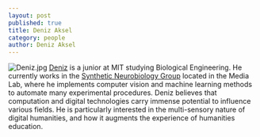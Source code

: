 ```yaml
---
layout: post
published: true
title: Deniz Aksel
category: people
author: Deniz Aksel
---
```


![Deniz.jpg](//_posts/Deniz.jpg)
[Deniz](https://github.com/daksel) is a junior at MIT studying Biological Engineering. He currently works in the [Synthetic Neurobiology Group](http://syntheticneurobiology.org/) located in the Media Lab, where he implements computer vision and machine learning methods to automate many experimental procedures. Deniz believes that computation and digital technologies carry immense potential to influence various fields.  He is particularly interested in the multi-sensory nature of digital humanities, and how it augments the experience of humanities education.
